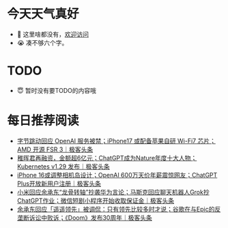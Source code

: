 # 今天天气真好
- 👋 这里啥都没有，[欢迎访问](https://zhangfeng-ola.github.io/)
- 😭 凑不够六个字。
<!---
- 👀 I’m interested in ...
- 🌱 I’m currently learning ...
- 💞️ I’m looking to collaborate on ...
- 📫 How to reach me ...
- 😇 I'm doing something ...

--->

# TODO 
- 😇 暂时没有要TODO的内容哦

<!---
zhangfeng-ola/zhangfeng-ola is a ✨ special ✨ repository because its `README.md` (this file) appears on your GitHub profile.
You can click the Preview link to take a look at your changes.
--->

# 每日推荐阅读
<!-- BLOG-POST-LIST:START -->
- [字节跳动回应 OpenAI 服务被禁；iPhone17 或配备苹果自研 Wi-Fi7 芯片；AMD 开源 FSR 3｜极客头条](https://blog.csdn.net/weixin_39786569/article/details/135055190)
- [稚晖君再融资，金额超6亿元；ChatGPT成为Nature年度十大人物；Kubernetes v1.29 发布｜极客头条](https://blog.csdn.net/weixin_39786569/article/details/135009831)
- [iPhone 16或调整相机岛设计；OpenAI 600万天价年薪震惊网友；ChatGPT Plus开放新用户注册｜极客头条](https://blog.csdn.net/weixin_39786569/article/details/134988639)
- [小米回应余承东“龙骨转轴”抄袭华为言论；马斯克回应聊天机器人Grok抄ChatGPT作业；微信短剧小程序开始收取保证金｜极客头条](https://blog.csdn.net/weixin_39786569/article/details/134973971)
- [余承东回应「遥遥领先」被调侃：只有领先比较多时才说；谷歌在与Epic的反垄断诉讼中败诉；《Doom》发布30周年｜极客头条](https://blog.csdn.net/weixin_39786569/article/details/134942082)
<!-- BLOG-POST-LIST:END -->

